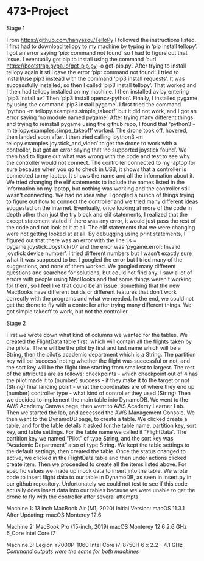 # 473-Project

Stage 1

From https://github.com/hanyazou/TelloPy I followed the instructions listed. I first had to download tellopy to my machine by typing in ‘pip install tellopy’. I got an error saying ‘pip: command not found’ so I had to figure out that issue. I eventually got pip to install using the command ‘curl https://bootstrap.pypa.io/get-pip.py -o get-pip.py’. After trying to install tellopy again it still gave the error ‘pip: command not found’. I tried to install/use pip3 instead with the command ‘pip3 install requests’. It was successfully installed, so then I called ‘pip3 install tellopy’. That worked and I then had tellopy installed on my machine. I then installed av by entering ‘pip3 install av’. Then ‘pip3 install opencv-python’. Finally, I installed pygame by using the command ‘pip3 install pygame’. 
I first tried the command ‘python -m tellopy.examples.simple_takeoff’ but it did not work, and I got an error saying ‘no module named pygame’. After trying many different things and trying to reinstall pygame using the github repo, I found that ‘python3 -m tellopy.examples.simpe_takeoff’ worked. The drone took off, hovered, then landed soon after.
 I then tried calling ‘python3 -m tellopy.examples.joystick_and_video’ to get the drone to work with a controller, but got an error saying that ‘no supported joystick found’. 
We then had to figure out what was wrong with the code and test to see why the controller would not connect. The controller connected to my laptop for sure because when you go to check in USB, it shows that a controller is connected to my laptop. It shows the name and all the information about it. We tried changing the elif statements to include the names listed in the information on my laptop, but nothing was working and the controller still wasn’t connecting. We had no idea why. I googled a bunch of things trying to figure out how to connect the controller and we tried many different ideas suggested on the internet. 
Eventually, once looking at more of the code in depth other than just the try block and elif statements, I realized that the except statement stated if there was any error, it would just pass the rest of the code and not look at it at all. The elif statements that we were changing were not getting looked at at all. By debugging using print statements, I figured out that there was an error with the line ‘js = pygame.joystick.Joystick(0)’ and the error was ‘pygame.error: Invalid joystick device number’. I tried different numbers but I wasn’t exactly sure what it was supposed to be. I googled the error but I tried many of the suggestions, and none of them worked. We googled many different questions and searched for solutions, but could not find any. I saw a lot of errors with people using MacBooks and that some things weren’t working for them, so I feel like that could be an issue. Something that the new MacBooks have different builds or different features that don’t work correctly with the programs and what we needed. In the end, we could not get the drone to fly with a controller after trying many different things. We got simple takeoff to work, but not the controller.

Stage 2

First we wrote down what kind of columns we wanted for the tables. We created the FlightData table first, which will contain all the flights taken by the pilots. There will be the pilot by first and last name which will be a String, then the pilot’s academic department which is a String. The partition key will be ‘success’ noting whether the flight was successful or not, and the sort key will be the flight time starting from smallest to largest. The rest of the attributes are as follows:
checkpoints - which checkpoint out of 4 has the pilot made it to (number)
success - if they make it to the target or not (String)
final landing point - what the coordinates are of where they end up (number)
controller type - what kind of controller they used (String)
Then we decided to implement the main table into DynamoDB. We went to the AWS Academy Canvas page, then went to AWS Academy Learner Lab. Then we started the lab, and accessed the AWS Management Console. We then went to the DynamoDB page, to create a table. We clicked create a table, and for the table details it asked for the table name, partition key, sort key, and table settings. For the table name we called it “FlightData”. The partition key we named “Pilot” of type String, and the sort key was “Academic Department” also of type String. We kept the table settings to the default settings, then created the table. Once the status changed to active, we clicked in the FlightData table and then under actions clicked create item. Then we proceeded to create all the items listed above. For specific values we made up mock data to insert into the table. We wrote code to insert flight data to our table in DynamoDB, as seen in insert.py in our github repository. Unfortunately we could not test to see if this code actually does insert data into our tables because we were unable to get the drone to fly with the controller after several attempts.


Machine 1: 13 inch MacBook Air (M1, 2020)
Initial Version: macOS 11.3.1
After Updating: macOS Monterey 12.6


Machine 2: MacBook Pro (15-inch, 2019)
macOS Monterey 12.6
2.6 GHz 6_Core Intel Core i7

Machine 3: Legion Y7000P-1060
Intel Core i7-8750H 6 x 2.2 - 4.1 GHz
*Command outputs were the same for both machines*
